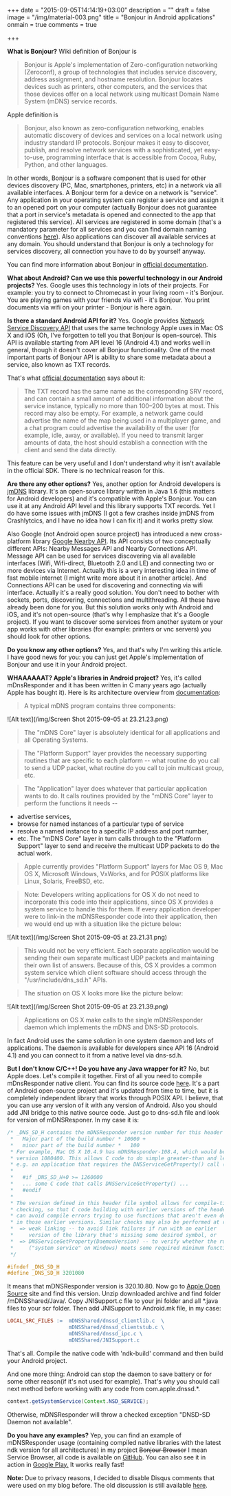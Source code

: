 +++
date = "2015-09-05T14:14:19+03:00"
description = ""
draft = false
image = "/img/material-003.png"
title = "Bonjour in Android applications"
onmain = true
comments = true

+++

**What is Bonjour?** 
Wiki definition of Bonjour is

> Bonjour is Apple's implementation of Zero-configuration networking (Zeroconf), a group of technologies that includes service discovery, address assignment, and hostname resolution. Bonjour locates devices such as printers, other computers, and the services that those devices offer on a local network using multicast Domain Name System (mDNS) service records.

<!--more-->

Apple definition is

> Bonjour, also known as zero-configuration networking, enables automatic discovery of devices and services on a local network using industry standard IP protocols. Bonjour makes it easy to discover, publish, and resolve network services with a sophisticated, yet easy-to-use, programming interface that is accessible from Cocoa, Ruby, Python, and other languages.

In other words, Bonjour is a software component that is used for other devices discovery (PC, Mac, smartphones, printers, etc) in a network via all available interfaces. A Bonjour term for a device on a network is "service". Any application in your operating system can register a service and assign it to an opened port on your computer (actually Bonjour does not guarantee that a port in service's metadata is opened and connected to the app that registered this service). All services are registered in some domain (that's a mandatory parameter for all services and you can find domain naming conventions [here](https://developer.apple.com/library/mac/documentation/Cocoa/Conceptual/NetServices/Articles/domainnames.html)). Also applications can discover all available services at any domain. You should understand that Bonjour is only a technology for services discovery, all connection you have to do by yourself anyway.

You can find more information about Bonjour in [official documentation](https://developer.apple.com/library/mac/documentation/Cocoa/Conceptual/NetServices/Introduction.html).

**What about Android? Can we use this powerful technology in our Android projects?** Yes. Google uses this technology in lots of their projects. For example: you try to connect to Chromecast in your living room - it's Bonjour. You are playing games with your friends via wifi - it's Bonjour. You print documents via wifi on your printer - Bonjour is here again.

**Is there a standard Android API for it?** Yes. Google provides [Network Service Discovery API](http://developer.android.com/training/connect-devices-wirelessly/nsd.html) that uses the same technology Apple uses in Mac OS X and iOS (Oh, I've forgotten to tell you that Bonjour is open-source). This API is available starting from API level 16 (Android 4.1) and works well in general, though it doesn't cover all Bonjour functionality. One of the most important parts of Bonjour API is ability to share some metadata about a service, also known as TXT records. 

That's what [official documentation](https://developer.apple.com/library/mac/documentation/Cocoa/Conceptual/NetServices/Articles/NetServicesArchitecture.html) says about it:

> The TXT record has the same name as the corresponding SRV record, and can contain a small amount of additional information about the service instance, typically no more than 100–200 bytes at most. This record may also be empty. For example, a network game could advertise the name of the map being used in a multiplayer game, and a chat program could advertise the availability of the user (for example, idle, away, or available). If you need to transmit larger amounts of data, the host should establish a connection with the client and send the data directly.

This feature can be very useful and I don't understand why it isn't available in the official SDK. There is no technical reason for this.

**Are there any other options?** Yes, another option for Android developers is [jmDNS](http://jmdns.sourceforge.net) library. It's an open-source library written in Java 1.6 (this matters for Android developers) and it's compatible with Apple's Bonjour. You can use it at any Android API level and this library supports TXT records. Yet I do have some issues with jmDNS (I got a few crashes inside jmDNS from Crashlytcics, and I have no idea how I can fix it) and it works pretty slow.

Also Google (not Android open source project) has introduced a new cross-platform library [Google Nearby API](https://developers.google.com/nearby/). Its API consists of two conceptually different APIs: Nearby Messages API and Nearby Connections API. Message API can be used for services discovering via all available interfaces (Wifi, Wifi-direct, Bluetooth 2.0 and LE) and connecting two or more devices via Internet. Actually this is a very interesting idea in time of fast mobile internet (I might write more about it in another article). And Connections API can be used for discovering and connecting via wifi interface. Actually it's a really good solution. You don't need to bother with sockets, ports, discovering, connections and multithreading. All these have already been done for you. But this solution works only with Android and iOS, and it's not open-source (that's why I emphasize that it's a Google project). If you want to discover some services from another system or your app works with other libraries (for example: printers or vnc servers) you should look for other options.

**Do you know any other options?** Yes, and that's why I'm writing this article. I have good news for you: you can just get Apple's implementation of Bonjour and use it in your Android project. 

**WHAAAAAAT? Apple's libraries in Android project?** Yes, it's called mDnsResponder and it has been written in C many years ago (actually Apple has bought it). Here is its architecture overview from [documentation](http://opensource.apple.com/source/mDNSResponder/mDNSResponder-66.3/README.txt?txt): 

> A typical mDNS program contains three components:

![Alt text](/img/Screen Shot 2015-09-05 at 23.21.23.png)

> The "mDNS Core" layer is absolutely identical for all applications and
all Operating Systems.

> The "Platform Support" layer provides the necessary supporting routines
that are specific to each platform -- what routine do you call to send
a UDP packet, what routine do you call to join multicast group, etc.

> The "Application" layer does whatever that particular application wants
to do. It calls routines provided by the "mDNS Core" layer to perform
the functions it needs --
 * advertise services,
 * browse for named instances of a particular type of service
 * resolve a named instance to a specific IP address and port number,
 * etc.
The "mDNS Core" layer in turn calls through to the "Platform Support"
layer to send and receive the multicast UDP packets to do the actual work.

> Apple currently provides "Platform Support" layers for Mac OS 9, Mac OS X,
Microsoft Windows, VxWorks, and for POSIX platforms like Linux, Solaris,
FreeBSD, etc.

> Note: Developers writing applications for OS X do not need to incorporate
this code into their applications, since OS X provides a system service to
handle this for them. If every application developer were to link-in the
mDNSResponder code into their application, then we would end up with a
situation like the picture below:

![Alt text](/img/Screen Shot 2015-09-05 at 23.21.31.png)

> This would not be very efficient. Each separate application would be sending
their own separate multicast UDP packets and maintaining their own list of
answers. Because of this, OS X provides a common system service which client
software should access through the "/usr/include/dns_sd.h" APIs.

> The situation on OS X looks more like the picture below:

![Alt text](/img/Screen Shot 2015-09-05 at 23.21.39.png)

> Applications on OS X make calls to the single mDNSResponder daemon
which implements the mDNS and DNS-SD protocols.

In fact Android uses the same solution in one system daemon and lots of applications. The daemon is available for developers since API 16 (Android 4.1) and you can connect to it from a native level via dns-sd.h.

**But I don't know C/C++! Do you have any Java wrapper for it?** No, but Apple does. Let's compile it together. First of all you need to compile mDnsResponder native client. You can find its source code [here](https://android.googlesource.com/platform/external/mdnsresponder/). It's a part of Android open-source project and it's updated from time to time, but it is completely independent library that works through POSIX API. I believe, that you can use any version of it with any version of Android. Also you should add JNI bridge to this native source code. Just go to dns-sd.h file and look for version of mDNSResponer. In my case it is:

~~~c
/* _DNS_SD_H contains the mDNSResponder version number for this header file, formatted as follows:
 *   Major part of the build number * 10000 +
 *   minor part of the build number *   100
 * For example, Mac OS X 10.4.9 has mDNSResponder-108.4, which would be represented as
 * version 1080400. This allows C code to do simple greater-than and less-than comparisons:
 * e.g. an application that requires the DNSServiceGetProperty() call (new in mDNSResponder-126) can check:
 *
 *   #if _DNS_SD_H+0 >= 1260000
 *   ... some C code that calls DNSServiceGetProperty() ...
 *   #endif
 *
 * The version defined in this header file symbol allows for compile-time
 * checking, so that C code building with earlier versions of the header file
 * can avoid compile errors trying to use functions that aren't even defined
 * in those earlier versions. Similar checks may also be performed at run-time:
 *  => weak linking -- to avoid link failures if run with an earlier
 *     version of the library that's missing some desired symbol, or
 *  => DNSServiceGetProperty(DaemonVersion) -- to verify whether the running daemon
 *     ("system service" on Windows) meets some required minimum functionality level.
 */

#ifndef _DNS_SD_H
#define _DNS_SD_H 3201080
~~~

It means that mDNSResponder version is 320.10.80. Now go to [Apple Open Source](http://opensource.apple.com/tarballs/mDNSResponder/) site and find this version. Unzip downloaded archive and find folder /mDNSShared/Java/. Copy JNISupport.c file to your jni folder and all *.java files to your scr folder. Then add JNISupport to Android.mk file, in my case:

~~~makefile
LOCAL_SRC_FILES :=  mDNSShared/dnssd_clientlib.c  \
                    mDNSShared/dnssd_clientstub.c \
                    mDNSShared/dnssd_ipc.c \
                    mDNSShared/JNISupport.c
~~~

That's all. Compile the native code with 'ndk-build' command and then build your Android project. 

And one more thing: Android can stop the daemon to save battery or for some other reason(if it's not used for example). That's why you should call next method before working with any code from com.apple.dnssd.*.

~~~java
context.getSystemService(Context.NSD_SERVICE);
~~~

Otherwise, mDNSResponder will throw a checked exception "DNSD-SD Daemon not available".

**Do you have any examples?** Yep, you can find an example of mDNSResponder usage (containing compiled native libraries with  the latest ndk version for all architectures) in my project ~~Bonjour Browser~~ I mean Service Browser, all code is available on [GitHub](https://github.com/andriydruk/BonjourBrowser). You can also see it in action in [Google Play.](https://play.google.com/store/apps/details?id=com.druk.servicebrowser&hl=en) It works really fast!

<div class="alert alert-info">
  <strong>Note:</strong> Due to privacy reasons, I decided to disable Disqus comments that were used on my blog before. The old discussion is still available <a href="https://disqus.com/home/discussion/yetanotherandroiddeveloperblog/bonjour_in_android_applications/">here</a>.
</div>

